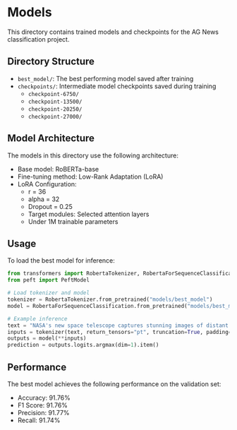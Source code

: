 # Models

This directory contains trained models and checkpoints for the AG News classification project.

## Directory Structure

- `best_model/`: The best performing model saved after training
- `checkpoints/`: Intermediate model checkpoints saved during training
  - `checkpoint-6750/`
  - `checkpoint-13500/`
  - `checkpoint-20250/`
  - `checkpoint-27000/`

## Model Architecture

The models in this directory use the following architecture:
- Base model: RoBERTa-base
- Fine-tuning method: Low-Rank Adaptation (LoRA)
- LoRA Configuration:
  - r = 36
  - alpha = 32
  - Dropout = 0.25
  - Target modules: Selected attention layers
  - Under 1M trainable parameters

## Usage

To load the best model for inference:

```python
from transformers import RobertaTokenizer, RobertaForSequenceClassification
from peft import PeftModel

# Load tokenizer and model
tokenizer = RobertaTokenizer.from_pretrained("models/best_model")
model = RobertaForSequenceClassification.from_pretrained("models/best_model")

# Example inference
text = "NASA's new space telescope captures stunning images of distant galaxies."
inputs = tokenizer(text, return_tensors="pt", truncation=True, padding=True)
outputs = model(**inputs)
prediction = outputs.logits.argmax(dim=1).item()
```

## Performance

The best model achieves the following performance on the validation set:
- Accuracy: 91.76%
- F1 Score: 91.76%
- Precision: 91.77%
- Recall: 91.74%
